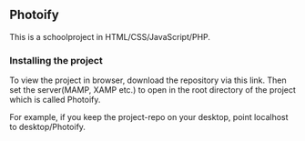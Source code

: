 ## Photoify

This is a schoolproject in HTML/CSS/JavaScript/PHP.

### Installing the project

To view the project in browser, download the repository via this link.
Then set the server(MAMP, XAMP etc.) to open in the root directory of the project which is called Photoify.

For example, if you keep the project-repo on your desktop, point localhost to desktop/Photoify.
